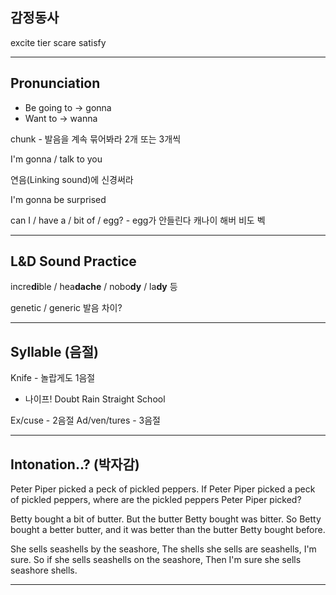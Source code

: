 ## 감정동사
excite
tier
scare
satisfy

---
## Pronunciation
- Be going to -> gonna
- Want to -> wanna

chunk - 발음을 계속 묶어봐라
2개 또는 3개씩

I'm gonna / talk to you

연음(Linking sound)에 신경써라

I'm gonna be surprised

can I / have a / bit of / egg? - egg가 안들린다
캐나이   해버     비도     벡

---
## L&D Sound Practice
incre**di**ble / hea**dache** / nobo**dy** / la**dy** 등

genetic / generic 발음 차이?

---
## Syllable (음절)
Knife - 놀랍게도 1음절
- 나이프!
Doubt
Rain
Straight
School

Ex/cuse - 2음절
Ad/ven/tures - 3음절

---
## Intonation..? (박자감)

Peter Piper picked a peck of pickled peppers.
If Peter Piper picked a peck of pickled peppers,
where are the pickled peppers Peter Piper picked?

Betty bought a bit of butter. 
But the butter Betty bought was bitter.
So Betty bought a better butter,
and it was better than the butter Betty bought before.

She sells seashells by the seashore,
The shells she sells are seashells, I'm sure.
So if she sells seashells on the seashore,
Then I'm sure she sells seashore shells.

---

